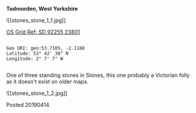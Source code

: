 **Todmorden, West Yorkshire**

![[stones_stone_1_1.jpg]]

[OS Grid Ref: SD 92255 23801](https://osmaps.ordnancesurvey.co.uk/53.71058,-2.11881,18/pin)

```

Geo URI: geo:53.7105, -2.1188
Latitude: 53° 42' 38" N
Longitude: 2° 7' 7" W
    
```

One of three standing stones in Stones, this one probably a Victorian folly as it doesn't exist on older maps.

![[stones_stone_1_2.jpg]]

Posted 20190414